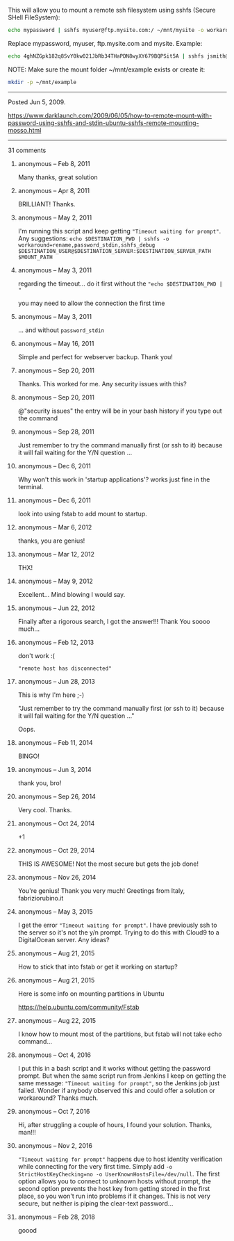 This will allow you to mount a remote ssh filesystem using sshfs (Secure SHell FileSystem):

```bash
echo mypassword | sshfs myuser@ftp.mysite.com:/ ~/mnt/mysite -o workaround=rename -o password_stdin
```

Replace mypassword, myuser, ftp.mysite.com and mysite.
Example:
```bash
echo 4ghNZGpk182q8SvY0kw021JbRb34THaPDN8wyXY679BQPSit5A | sshfs jsmith@ftp.example.com:/ ~/mnt/example -o workaround=rename -o password_stdin
```

NOTE: Make sure the mount folder ~/mnt/example exists or create it:
```bash
mkdir -p ~/mnt/example
```

---

Posted Jun 5, 2009.

https://www.darklaunch.com/2009/06/05/how-to-remote-mount-with-password-using-sshfs-and-stdin-ubuntu-sshfs-remote-mounting-mosso.html

---

31 comments

<ol><li><div>

anonymous &ndash; Feb 8, 2011<div>

Many thanks, great solution

</div></div></li><li><div>

anonymous &ndash; Apr 8, 2011<div>

BRILLIANT!  Thanks.

</div></div></li><li><div>

anonymous &ndash; May 2, 2011<div>

I'm running this script and keep getting `"Timeout waiting for prompt"`. Any suggestions:
`echo $DESTINATION_PWD | sshfs -o workaround=rename,password_stdin,sshfs_debug $DESTINATION_USER@$DESTINATION_SERVER:$DESTINATION_SERVER_PATH $MOUNT_PATH`

</div></div></li><li><div>

anonymous &ndash; May 3, 2011<div>

regarding the timeout... do it first without the `"echo $DESTINATION_PWD | "`

you may need to allow the connection the first time

</div></div></li><li><div>

anonymous &ndash; May 3, 2011<div>

... and without `password_stdin`

</div></div></li><li><div>

anonymous &ndash; May 16, 2011<div>

Simple and perfect for webserver backup. Thank you!

</div></div></li><li><div>

anonymous &ndash; Sep 20, 2011<div>

Thanks. This worked for me. Any security issues with this?

</div></div></li><li><div>

anonymous &ndash; Sep 20, 2011<div>

@"security issues" the entry will be in your bash history if you type out the command

</div></div></li><li><div>

anonymous &ndash; Sep 28, 2011<div>

Just remember to try the command manually first (or ssh to it) because it will fail waiting for the Y/N question ...

</div></div></li><li><div>

anonymous &ndash; Dec 6, 2011<div>

Why won't this work in 'startup applications'?  works just fine in the terminal.

</div></div></li><li><div>

anonymous &ndash; Dec 6, 2011<div>

look into using fstab to add mount to startup.

</div></div></li><li><div>

anonymous &ndash; Mar 6, 2012<div>

thanks, you are genius!

</div></div></li><li><div>

anonymous &ndash; Mar 12, 2012<div>

THX!

</div></div></li><li><div>

anonymous &ndash; May 9, 2012<div>

Excellent... Mind blowing I would say.

</div></div></li><li><div>

anonymous &ndash; Jun 22, 2012<div>

Finally after a rigorous search, I got the answer!!! Thank You soooo much...

</div></div></li><li><div>

anonymous &ndash; Feb 12, 2013<div>

don't work :(

`"remote host has disconnected"`

</div></div></li><li><div>

anonymous &ndash; Jun 28, 2013<div>

This is why I'm here ;-)  

"Just remember to try the command manually first (or ssh to it) because it will fail waiting for the Y/N question ..."

Oops.

</div></div></li><li><div>

anonymous &ndash; Feb 11, 2014<div>

BINGO!

</div></div></li><li><div>

anonymous &ndash; Jun 3, 2014<div>

thank you, bro!

</div></div></li><li><div>

anonymous &ndash; Sep 26, 2014<div>

Very cool. Thanks.

</div></div></li><li><div>

anonymous &ndash; Oct 24, 2014<div>

+1

</div></div></li><li><div>

anonymous &ndash; Oct 29, 2014<div>

THIS IS AWESOME! 
Not the most secure but gets the job done!

</div></div></li><li><div>

anonymous &ndash; Nov 26, 2014<div>

You're genius! Thank you very much! Greetings from Italy, fabriziorubino.it

</div></div></li><li><div>

anonymous &ndash; May 3, 2015<div>

I get the error `"Timeout waiting for prompt"`. I have previously ssh to the server so it's not the y/n prompt. Trying to do this with Cloud9 to a DigitalOcean server. Any ideas?

</div></div></li><li><div>

anonymous &ndash; Aug 21, 2015<div>

How to stick that into fstab or get it working on startup?

</div></div></li><li><div>

anonymous &ndash; Aug 21, 2015<div>

Here is some info on mounting partitions in Ubuntu

<a href="https://help.ubuntu.com/community/Fstab">https://help.ubuntu.com/community/Fstab</a>

</div></div></li><li><div>

anonymous &ndash; Aug 22, 2015<div>

I know how to mount most of the partitions, but fstab will not take echo command...

</div></div></li><li><div>

anonymous &ndash; Oct 4, 2016<div>

I put this in a bash script and it works without getting the password prompt. But when the same script run from Jenkins I keep on getting the same message: `"Timeout waiting for prompt"`, so the Jenkins job just failed. Wonder if anybody observed this and could offer a solution or workaround? Thanks much.

</div></div></li><li><div>

anonymous &ndash; Oct 7, 2016<div>

Hi,
after struggling a couple of hours, I found your solution.
Thanks, man!!!

</div></div></li><li><div>

anonymous &ndash; Nov 2, 2016<div>

`"Timeout waiting for prompt"` happens due to host identity verification while connecting for the very first time. Simply add `-o StrictHostKeyChecking=no -o UserKnownHostsFile=/dev/null`. The first option allows you to connect to unknown hosts without prompt, the second option prevents the host key from getting stored in the first place, so you won't run into problems if it changes. This is not very secure, but neither is piping the clear-text password...

</div></div></li><li><div>

anonymous &ndash; Feb 28, 2018<div>

goood

</div></div></li></ol>